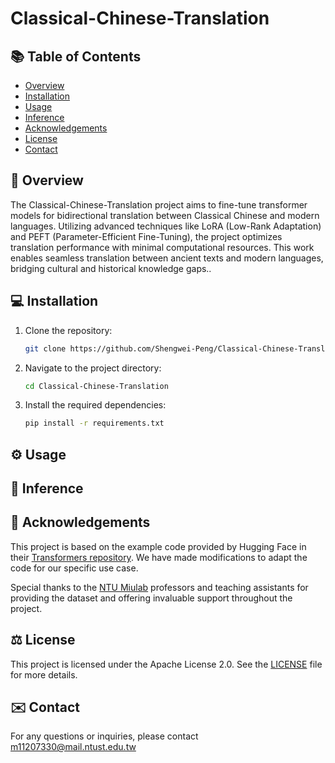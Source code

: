 # Classical-Chinese-Translation

## 📚 Table of Contents

- [Overview](#overview)
- [Installation](#installation)
- [Usage](#usage)
- [Inference](#inference)
- [Acknowledgements](#acknowledgements)
- [License](#license)
- [Contact](#contact)

## 🌟 Overview
The Classical-Chinese-Translation project aims to fine-tune transformer models for bidirectional translation between Classical Chinese and modern languages. Utilizing advanced techniques like LoRA (Low-Rank Adaptation) and PEFT (Parameter-Efficient Fine-Tuning), the project optimizes translation performance with minimal computational resources. This work enables seamless translation between ancient texts and modern languages, bridging cultural and historical knowledge gaps..

## 💻 Installation

1. Clone the repository:
    ```sh
    git clone https://github.com/Shengwei-Peng/Classical-Chinese-Translation.git
    ```
2. Navigate to the project directory:
    ```sh
    cd Classical-Chinese-Translation
    ```
3. Install the required dependencies:
    ```sh
    pip install -r requirements.txt
    ```

## ⚙️ Usage

## 🔮 Inference

## 🙏 Acknowledgements

This project is based on the example code provided by Hugging Face in their [Transformers repository](https://github.com/huggingface/transformers/tree/main/examples/pytorch). We have made modifications to adapt the code for our specific use case.

Special thanks to the [NTU Miulab](http://adl.miulab.tw) professors and teaching assistants for providing the dataset and offering invaluable support throughout the project.

## ⚖️ License

This project is licensed under the Apache License 2.0. See the [LICENSE](./LICENSE) file for more details.

## ✉️ Contact

For any questions or inquiries, please contact m11207330@mail.ntust.edu.tw